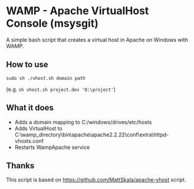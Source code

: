 WAMP - Apache VirtualHost Console (msysgit)
==========================================
A simple bash script that creates a virtual host in Apache on Windows with WAMP.

How to use
----------
``sudo sh ./vhost.sh domain path``

(e.g. ``sh vhost.sh project.dev 'D:\project'``)

What it does
------------
- Adds a domain mapping to C:/windows/drives/etc/hosts
- Adds VirtualHost to C:\wamp_directory\bin\apache\apache2.2.22\conf\extra\httpd-vhosts.conf
- Restarts WampApache service

Thanks
------
This script is based on https://github.com/MattSkala/apache-vhost script.